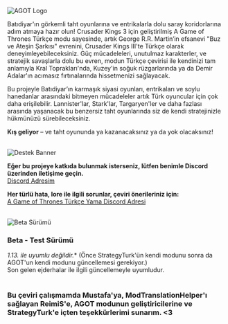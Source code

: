 ![AGOT Logo](https://i.imgur.com/wiysg2W.png)

Batıdiyar'ın görkemli taht oyunlarına ve entrikalarla dolu saray koridorlarına adım atmaya hazır olun! Crusader Kings 3 için geliştirilmiş A Game of Thrones Türkçe modu sayesinde, artık George R.R. Martin’in efsanevi "Buz ve Ateşin Şarkısı" evrenini, Crusader Kings III'te Türkçe olarak deneyimleyebileceksiniz. Güç mücadeleleri, unutulmaz karakterler, ve stratejik savaşlarla dolu bu evren, modun Türkçe çevirisi ile kendinizi tam anlamıyla Kral Toprakları'nda, Kuzey'in soğuk rüzgarlarında ya da Demir Adalar'ın acımasız fırtınalarında hissetmenizi sağlayacak.

Bu projeyle Batıdiyar’ın karmaşık siyasi oyunları, entrikaları ve soylu hanedanlar arasındaki bitmeyen mücadeleler artık Türk oyuncular için çok daha erişilebilir. Lannister'lar, Stark'lar, Targaryen'ler ve daha fazlası arasında yaşanacak bu benzersiz taht oyunlarında siz de kendi stratejinizle hükmünüzü sürebileceksiniz.

**Kış geliyor** – ve taht oyununda ya kazanacaksınız ya da yok olacaksınız! <br><br>


![Destek Banner](https://i.imgur.com/RCVeg6U.png)

**Eğer bu projeye katkıda bulunmak isterseniz, lütfen benimle Discord üzerinden iletişime geçin.**  
[Discord Adresim](https://discordapp.com/users/898443908042883082)

**Her türlü hata, lore ile ilgili sorunlar, çeviri önerileriniz için:**  
[A Game of Thrones Türkçe Yama Discord Adresi](https://discord.gg/xAXC9U7t) <br><br>


![Beta Sürümü](https://i.imgur.com/1qyq2mY.png)

### Beta - Test Sürümü
**1.13.* ile uyumlu değildir.** (Önce StrategyTurk'ün kendi modunu sonra da AGOT'un kendi modunu güncellemesi gerekiyor.)  
Son gelen ejderhalar ile ilgili güncellemeyle uyumludur. <br><br>


### Bu çeviri çalışmamda Mustafa'ya, ModTranslationHelper'ı sağlayan ReimiS'e, AGOT modunun geliştiricilerine ve StrategyTurk'e içten teşekkürlerimi sunarım. <3
